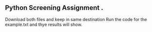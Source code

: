 
## Python Screening Assignment .

Download both files and keep in same destination
Run the code for the example.txt and thye results will show.
